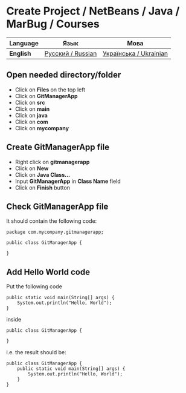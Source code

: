 # Create Project / NetBeans / Java / MarBug / Courses

| Language | Язык | Мова |
| -------- | ---- | ---- |
| **English** | [Русский / Russian](README.ru.md) | [Українська / Ukrainian](README.uk.md) |

## Open needed directory/folder ##

* Click on **Files** on the top left
* Click on **GitManagerApp**
* Click on **src**
* Click on **main**
* Click on **java**
* Click on **com**
* Click on **mycompany**

## Create GitManagerApp file ##

* Right click on **gitmanagerapp**
* Click on **New**
* Click on **Java Class...**
* Input **GitManagerApp** in **Class Name** field
* Click on **Finish** button

## Check GitManagerApp file ##

It should contain the following code:

    package com.mycompany.gitmanagerapp;

    public class GitManagerApp {

    }

## Add Hello World code ##

Put the following code

    public static void main(String[] args) {
        System.out.println("Hello, World");
    }

inside

    public class GitManagerApp {

    }

i.e. the result should be:

    public class GitManagerApp {
        public static void main(String[] args) {
            System.out.println("Hello, World");
        }
    }
